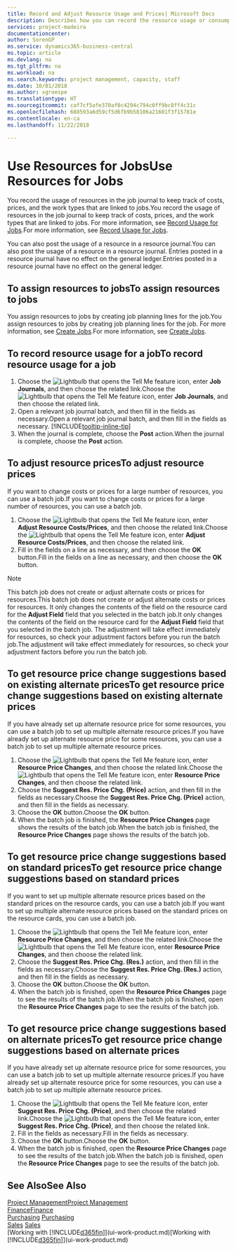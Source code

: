 ```yaml
---
title: Record and Adjust Resource Usage and Prices| Microsoft Docs
description: Describes how you can record the resource usage or consumption associated with a job, to keep track and manage costs, prices, and work types.
services: project-madeira
documentationcenter: 
author: SorenGP
ms.service: dynamics365-business-central
ms.topic: article
ms.devlang: na
ms.tgt_pltfrm: na
ms.workload: na
ms.search.keywords: project management, capacity, staff
ms.date: 10/01/2018
ms.author: sgroespe
ms.translationtype: HT
ms.sourcegitcommit: caf7cf5afe370af0c4294c794c0ff9bc8ff4c31c
ms.openlocfilehash: 688593a6d59cf5d6fb9b58106a21601f3f15781e
ms.contentlocale: en-ca
ms.lasthandoff: 11/22/2018

---
```

# <a name="use-resources-for-jobs"></a><span data-ttu-id="76e27-103">Use Resources for Jobs</span><span class="sxs-lookup"><span data-stu-id="76e27-103">Use Resources for Jobs</span></span>
<span data-ttu-id="76e27-104">You record the usage of resources in the job journal to keep track of costs, prices, and the work types that are linked to jobs.</span><span class="sxs-lookup"><span data-stu-id="76e27-104">You record the usage of resources in the job journal to keep track of costs, prices, and the work types that are linked to jobs.</span></span> <span data-ttu-id="76e27-105">For more information, see [Record Usage for Jobs](projects-how-record-job-usage.md).</span><span class="sxs-lookup"><span data-stu-id="76e27-105">For more information, see [Record Usage for Jobs](projects-how-record-job-usage.md).</span></span>

<span data-ttu-id="76e27-106">You can also post the usage of a resource in a resource journal.</span><span class="sxs-lookup"><span data-stu-id="76e27-106">You can also post the usage of a resource in a resource journal.</span></span> <span data-ttu-id="76e27-107">Entries posted in a resource journal have no effect on the general ledger.</span><span class="sxs-lookup"><span data-stu-id="76e27-107">Entries posted in a resource journal have no effect on the general ledger.</span></span>

## <a name="to-assign-resources-to-jobs"></a><span data-ttu-id="76e27-108">To assign resources to jobs</span><span class="sxs-lookup"><span data-stu-id="76e27-108">To assign resources to jobs</span></span>
<span data-ttu-id="76e27-109">You assign resources to jobs by creating job planning lines for the job.</span><span class="sxs-lookup"><span data-stu-id="76e27-109">You assign resources to jobs by creating job planning lines for the job.</span></span> <span data-ttu-id="76e27-110">For more information, see [Create Jobs](projects-how-create-jobs.md).</span><span class="sxs-lookup"><span data-stu-id="76e27-110">For more information, see [Create Jobs](projects-how-create-jobs.md).</span></span>

## <a name="to-record-resource-usage-for-a-job"></a><span data-ttu-id="76e27-111">To record resource usage for a job</span><span class="sxs-lookup"><span data-stu-id="76e27-111">To record resource usage for a job</span></span>
1. <span data-ttu-id="76e27-112">Choose the ![Lightbulb that opens the Tell Me feature](media/ui-search/search_small.png "Tell me what you want to do") icon, enter **Job Journals**, and then choose the related link.</span><span class="sxs-lookup"><span data-stu-id="76e27-112">Choose the ![Lightbulb that opens the Tell Me feature](media/ui-search/search_small.png "Tell me what you want to do") icon, enter **Job Journals**, and then choose the related link.</span></span>
2. <span data-ttu-id="76e27-113">Open a relevant job journal batch, and then fill in the fields as necessary.</span><span class="sxs-lookup"><span data-stu-id="76e27-113">Open a relevant job journal batch, and then fill in the fields as necessary.</span></span> [!INCLUDE[tooltip-inline-tip](includes/tooltip-inline-tip_md.md)]
3. <span data-ttu-id="76e27-114">When the journal is complete, choose the **Post** action.</span><span class="sxs-lookup"><span data-stu-id="76e27-114">When the journal is complete, choose the **Post** action.</span></span>

## <a name="to-adjust-resource-prices"></a><span data-ttu-id="76e27-115">To adjust resource prices</span><span class="sxs-lookup"><span data-stu-id="76e27-115">To adjust resource prices</span></span>
<span data-ttu-id="76e27-116">If you want to change costs or prices for a large number of resources, you can use a batch job.</span><span class="sxs-lookup"><span data-stu-id="76e27-116">If you want to change costs or prices for a large number of resources, you can use a batch job.</span></span>  

1. <span data-ttu-id="76e27-117">Choose the ![Lightbulb that opens the Tell Me feature](media/ui-search/search_small.png "Tell me what you want to do") icon, enter **Adjust Resource Costs/Prices**, and then choose the related link.</span><span class="sxs-lookup"><span data-stu-id="76e27-117">Choose the ![Lightbulb that opens the Tell Me feature](media/ui-search/search_small.png "Tell me what you want to do") icon, enter **Adjust Resource Costs/Prices**, and then choose the related link.</span></span>
2. <span data-ttu-id="76e27-118">Fill in the fields on a line as necessary, and then choose the **OK** button.</span><span class="sxs-lookup"><span data-stu-id="76e27-118">Fill in the fields on a line as necessary, and then choose the **OK** button.</span></span>

> [!NOTE]  
>   <span data-ttu-id="76e27-119">This batch job does not create or adjust alternate costs or prices for resources.</span><span class="sxs-lookup"><span data-stu-id="76e27-119">This batch job does not create or adjust alternate costs or prices for resources.</span></span> <span data-ttu-id="76e27-120">It only changes the contents of the field on the resource card for the **Adjust Field** field that you selected in the batch job.</span><span class="sxs-lookup"><span data-stu-id="76e27-120">It only changes the contents of the field on the resource card for the **Adjust Field** field that you selected in the batch job.</span></span> <span data-ttu-id="76e27-121">The adjustment will take effect immediately for resources, so check your adjustment factors before you run the batch job.</span><span class="sxs-lookup"><span data-stu-id="76e27-121">The adjustment will take effect immediately for resources, so check your adjustment factors before you run the batch job.</span></span>

## <a name="to-get-resource-price-change-suggestions-based-on-existing-alternate-prices"></a><span data-ttu-id="76e27-122">To get resource price change suggestions based on existing alternate prices</span><span class="sxs-lookup"><span data-stu-id="76e27-122">To get resource price change suggestions based on existing alternate prices</span></span>
<span data-ttu-id="76e27-123">If you have already set up alternate resource price for some resources, you can use a batch job to set up multiple alternate resource prices.</span><span class="sxs-lookup"><span data-stu-id="76e27-123">If you have already set up alternate resource price for some resources, you can use a batch job to set up multiple alternate resource prices.</span></span>

1. <span data-ttu-id="76e27-124">Choose the ![Lightbulb that opens the Tell Me feature](media/ui-search/search_small.png "Tell me what you want to do") icon, enter **Resource Price Changes**, and then choose the related link.</span><span class="sxs-lookup"><span data-stu-id="76e27-124">Choose the ![Lightbulb that opens the Tell Me feature](media/ui-search/search_small.png "Tell me what you want to do") icon, enter **Resource Price Changes**, and then choose the related link.</span></span>
2. <span data-ttu-id="76e27-125">Choose the **Suggest Res. Price Chg. (Price)** action, and then fill in the fields as necessary.</span><span class="sxs-lookup"><span data-stu-id="76e27-125">Choose the **Suggest Res. Price Chg. (Price)** action, and then fill in the fields as necessary.</span></span>
3. <span data-ttu-id="76e27-126">Choose the **OK** button.</span><span class="sxs-lookup"><span data-stu-id="76e27-126">Choose the **OK** button.</span></span>  
4. <span data-ttu-id="76e27-127">When the batch job is finished, the **Resource Price Changes** page shows the results of the batch job.</span><span class="sxs-lookup"><span data-stu-id="76e27-127">When the batch job is finished, the **Resource Price Changes** page shows the results of the batch job.</span></span>

## <a name="to-get-resource-price-change-suggestions-based-on-standard-prices"></a><span data-ttu-id="76e27-128">To get resource price change suggestions based on standard prices</span><span class="sxs-lookup"><span data-stu-id="76e27-128">To get resource price change suggestions based on standard prices</span></span>
<span data-ttu-id="76e27-129">If you want to set up multiple alternate resource prices based on the standard prices on the resource cards, you can use a batch job.</span><span class="sxs-lookup"><span data-stu-id="76e27-129">If you want to set up multiple alternate resource prices based on the standard prices on the resource cards, you can use a batch job.</span></span>  

1. <span data-ttu-id="76e27-130">Choose the ![Lightbulb that opens the Tell Me feature](media/ui-search/search_small.png "Tell me what you want to do") icon, enter **Resource Price Changes**, and then choose the related link.</span><span class="sxs-lookup"><span data-stu-id="76e27-130">Choose the ![Lightbulb that opens the Tell Me feature](media/ui-search/search_small.png "Tell me what you want to do") icon, enter **Resource Price Changes**, and then choose the related link.</span></span>
2. <span data-ttu-id="76e27-131">Choose the **Suggest Res. Price Chg. (Res.)** action, and then fill in the fields as necessary.</span><span class="sxs-lookup"><span data-stu-id="76e27-131">Choose the **Suggest Res. Price Chg. (Res.)** action, and then fill in the fields as necessary.</span></span>  
3. <span data-ttu-id="76e27-132">Choose the **OK** button.</span><span class="sxs-lookup"><span data-stu-id="76e27-132">Choose the **OK** button.</span></span>  
4. <span data-ttu-id="76e27-133">When the batch job is finished, open the **Resource Price Changes** page to see the results of the batch job.</span><span class="sxs-lookup"><span data-stu-id="76e27-133">When the batch job is finished, open the **Resource Price Changes** page to see the results of the batch job.</span></span>

## <a name="to-get-resource-price-change-suggestions-based-on-alternate-prices"></a><span data-ttu-id="76e27-134">To get resource price change suggestions based on alternate prices</span><span class="sxs-lookup"><span data-stu-id="76e27-134">To get resource price change suggestions based on alternate prices</span></span>
<span data-ttu-id="76e27-135">If you have already set up alternate resource price for some resources, you can use a batch job to set up multiple alternate resource prices.</span><span class="sxs-lookup"><span data-stu-id="76e27-135">If you have already set up alternate resource price for some resources, you can use a batch job to set up multiple alternate resource prices.</span></span>

1. <span data-ttu-id="76e27-136">Choose the ![Lightbulb that opens the Tell Me feature](media/ui-search/search_small.png "Tell me what you want to do") icon, enter **Suggest Res. Price Chg. (Price)**, and then choose the related link.</span><span class="sxs-lookup"><span data-stu-id="76e27-136">Choose the ![Lightbulb that opens the Tell Me feature](media/ui-search/search_small.png "Tell me what you want to do") icon, enter **Suggest Res. Price Chg. (Price)**, and then choose the related link.</span></span>  
2. <span data-ttu-id="76e27-137">Fill in the fields as necessary.</span><span class="sxs-lookup"><span data-stu-id="76e27-137">Fill in the fields as necessary.</span></span>
3. <span data-ttu-id="76e27-138">Choose the **OK** button.</span><span class="sxs-lookup"><span data-stu-id="76e27-138">Choose the **OK** button.</span></span>  
4. <span data-ttu-id="76e27-139">When the batch job is finished, open the **Resource Price Changes** page to see the results of the batch job.</span><span class="sxs-lookup"><span data-stu-id="76e27-139">When the batch job is finished, open the **Resource Price Changes** page to see the results of the batch job.</span></span>

## <a name="see-also"></a><span data-ttu-id="76e27-140">See Also</span><span class="sxs-lookup"><span data-stu-id="76e27-140">See Also</span></span>
[<span data-ttu-id="76e27-141">Project Management</span><span class="sxs-lookup"><span data-stu-id="76e27-141">Project Management</span></span>](projects-manage-projects.md)  
[<span data-ttu-id="76e27-142">Finance</span><span class="sxs-lookup"><span data-stu-id="76e27-142">Finance</span></span>](finance.md)  
<span data-ttu-id="76e27-143">[Purchasing](purchasing-manage-purchasing.md)       </span><span class="sxs-lookup"><span data-stu-id="76e27-143">[Purchasing](purchasing-manage-purchasing.md)       </span></span>  
<span data-ttu-id="76e27-144">[Sales](sales-manage-sales.md)   </span><span class="sxs-lookup"><span data-stu-id="76e27-144">[Sales](sales-manage-sales.md)   </span></span>  
<span data-ttu-id="76e27-145">[Working with [!INCLUDE[d365fin](includes/d365fin_md.md)]](ui-work-product.md)</span><span class="sxs-lookup"><span data-stu-id="76e27-145">[Working with [!INCLUDE[d365fin](includes/d365fin_md.md)]](ui-work-product.md)</span></span>  

